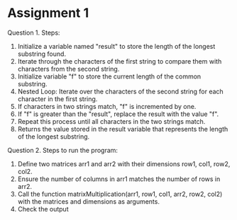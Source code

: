 # Assignment 1
Question 1.
Steps:
1. Initialize a variable named "result" to store the length of the longest substring found.
2. Iterate through the characters of the first string to compare them with characters from the second string.
3. Initialize variable "f" to store the current length of the common substring.
4. Nested Loop: Iterate over the characters of the second string for each character in the first string.
5. If characters in two strings match, "f" is incremented by one. 
6. If "f" is greater than the "result", replace the result with the value "f". 
7. Repeat this process until all characters in the two strings match.
8. Returns the value stored in the result variable that represents the length of the longest substring.

Question 2.
Steps to run the program:
1. Define two matrices arr1 and arr2 with their dimensions row1, col1, row2, col2.
2. Ensure the number of columns in arr1 matches the number of rows in arr2.
3. Call the function matrixMultiplication(arr1, row1, col1, arr2, row2, col2) with the matrices and dimensions as arguments.
4. Check the output 

